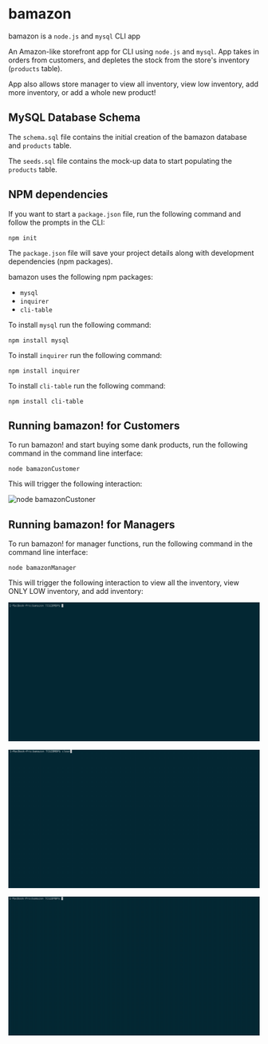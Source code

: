 # bamazon

bamazon is a `node.js` and `mysql` CLI app

An Amazon-like storefront app for CLI using `node.js` and `mysql`. App takes in orders from customers, and depletes the stock from the store's inventory (`products` table).

App also allows store manager to view all inventory, view low inventory, add more inventory, or add a whole new product!

## MySQL Database Schema

The `schema.sql` file contains the initial creation of the bamazon database and `products` table.

The `seeds.sql` file contains the mock-up data to start populating the `products` table.

## NPM dependencies

If you want to start a `package.json` file, run the following command and follow the prompts in the CLI:

```shell
npm init
```

The `package.json` file will save your project details along with development dependencies (npm packages).

bamazon uses the following npm packages:

- `mysql`
- `inquirer`
- `cli-table`

To install `mysql` run the following command:

```shell
npm install mysql
```

To install `inquirer` run the following command:

```shell
npm install inquirer
```

To install `cli-table` run the following command:

```shell
npm install cli-table
```

## Running bamazon! for Customers

To run bamazon! and start buying some dank products, run the following command in the command line interface:

```shell
node bamazonCustomer
```

This will trigger the following interaction:

![node bamazonCustoner](https://github.com/ianbunn/bamazon/blob/master/assets/images/bamazonCustomer.gif)

## Running bamazon! for Managers

To run bamazon! for manager functions, run the following command in the command line interface:

```shell
node bamazonManager
```

This will trigger the following interaction to view all the inventory, view ONLY LOW inventory, and add inventory:

![node bamazonManager](https://github.com/ianbunn/bamazon/blob/master/assets/images/bamazonManager.gif)

![node bamazonManager2](https://github.com/ianbunn/bamazon/blob/master/assets/images/bamazonManager2.gif)

![node bamazonManager3](https://github.com/ianbunn/bamazon/blob/master/assets/images/bamazonManager3.gif)
